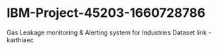 # IBM-Project-45203-1660728786
Gas Leakage monitoring &amp; Alerting system for Industries
Dataset link - karthiaec

